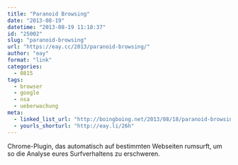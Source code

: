 ```yaml
---
title: "Paranoid Browsing"
date: "2013-08-19"
datetime: "2013-08-19 11:18:37"
id: "25002"
slug: "paranoid-browsing"
url: "https://eay.cc/2013/paranoid-browsing/"
author: "eay"
format: "link"
categories:
  - 0815
tags:
  - browser
  - google
  - nsa
  - ueberwachung
meta:
  - linked_list_url: "http://boingboing.net/2013/08/18/paranoid-browsing-anti-profil.html"
  - yourls_shorturl: "http://eay.li/26h"
---
```


Chrome-Plugin, das automatisch auf bestimmten Webseiten rumsurft, um so die Analyse eures Surfverhaltens zu erschweren.
